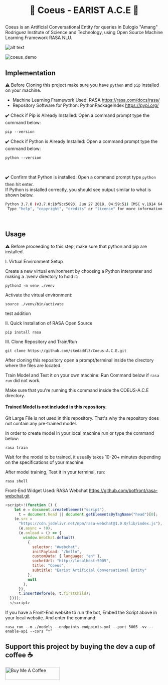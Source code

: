 # **<p align="center">:robot: Coeus - EARIST A.C.E :speech_balloon:</p>**

Coeus is an Artificial Conversational Entity for queries in Eulogio "Amang" Rodriguez Institute of Science and Technology, using Open Source Machine Learning Framework RASA NLU.

![alt text](https://i.ibb.co/jD9V5vz/5-SVXe-Qdc-4x.jpg)

![coeus_demo](https://i.ibb.co/4NXFL6Y/Coeus.gif)

## Implementation

:warning: Before Cloning this project make sure you have `python` and `pip` installed on your machine.

- Machine Learning Framework Used: RASA <https://rasa.com/docs/rasa/>
- Repository Software for Python: PythonPackageIndex <https://pypi.org/>
  <br/>

:heavy_check_mark: Check if Pip is Already Installed: Open a command prompt type the command below:

```console
pip --version
```

:heavy_check_mark: Check if Python is Already Installed: Open a command prompt type the command below:

```console
python --version
```

<br/>

:heavy_check_mark: Confirm that Python is installed: Open a command prompt type `python` then hit enter.\
If Python is installed correctly, you should see output similar to what is shown below.

```sh
Python 3.7.0 (v3.7.0:1bf9cc5093, Jun 27 2018, 04:59:51) [MSC v.1914 64 bit (AMD64)] on win32
 Type "help", "copyright", "credits" or "license" for more information.
```

<br/>

## Usage

:warning: Before proceeding to this step, make sure that python and pip are installed.

I. Virtual Environment Setup

Create a new virtual environment by choosing a Python interpreter and making a .\\venv directory to hold it:

```console
python3 -m venv ./venv
```

Activate the virtual environment:

```console
source ./venv/bin/activate
```

test addition

II. Quick Installation of RASA Open Source

```console
pip install rasa
```

III. Clone Repository and Train/Run

```console
git clone https://github.com/skedaddl3/Coeus-A.C.E.git
```

After cloning this repository open a prompt/terminal inside the directory where the files are located.

Train Model and Test it on your own machine:
Run Command below if `rasa run` did not work.

Make sure that you're running this command inside the COEUS-A.C.E directory.

#### Trained Model is not included in this repository.

Git Large File is not used in this repository. That's why the repository does not contain any pre-trained model.

In order to create model in your local machine run or type the command below:

```console
rasa train
```

Wait for the model to be trained, it usually takes 10-20+ minutes depending on the specifications of your machine.

After model training, Test it in your terminal, run:

```console
rasa shell
```

Front-End Widget Used: RASA Webchat <https://github.com/botfront/rasa-webchat.git>

```js
<script>!(function () {
    let e = document.createElement("script"),
      t = document.head || document.getElementsByTagName("head")[0];
    (e.src =
      "https://cdn.jsdelivr.net/npm/rasa-webchat@1.0.0/lib/index.js"),
      (e.async = !0),
      (e.onload = () => {
        window.WebChat.default(
          {
            selector: "#webchat",
            initPayload: "/hello",
            customData: { language: "en" },
            socketUrl: "http://localhost:5005",
            title: "Coeus",
            subtitle: "Earist Artificial Conversational Entity"
          },
          null
        );
      }),
      t.insertBefore(e, t.firstChild);
  })();
  </script>
```

If you have a Front-End website to run the bot, Embed the Script above in your local website.
And enter the command:

```console
rasa run --m ./models --endpoints endpoints.yml --port 5005 -vv --enable-api --cors “*”
```

## Support this project by buying the dev a cup of coffee :coffee:

<a href="https://www.buymeacoffee.com/dids" target="_blank"><img src="https://cdn.buymeacoffee.com/buttons/default-orange.png" alt="Buy Me A Coffee" height="41" width="174"></a>
